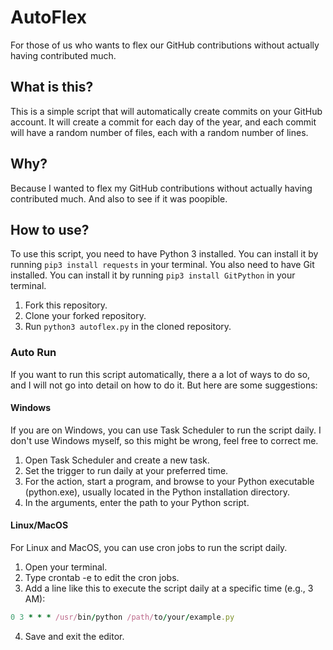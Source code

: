 # AutoFlex

For those of us who wants to flex our GitHub contributions without actually having contributed much.

## What is this?

This is a simple script that will automatically create commits on your GitHub account. It will create a commit for each day of the year, and each commit will have a random number of files, each with a random number of lines.

## Why?

Because I wanted to flex my GitHub contributions without actually having contributed much. And also to see if it was poopible.

## How to use?

To use this script, you need to have Python 3 installed. You can install it by running `pip3 install requests` in your terminal.
You also need to have Git installed. You can install it by running `pip3 install GitPython` in your terminal.

1. Fork this repository.
2. Clone your forked repository.
3. Run `python3 autoflex.py` in the cloned repository.

### Auto Run

If you want to run this script automatically, there a a lot of ways to do so, and I will not go into detail on how to do it. But here are some suggestions:

#### Windows

If you are on Windows, you can use Task Scheduler to run the script daily. I don't use Windows myself, so this might be wrong, feel free to correct me.

1. Open Task Scheduler and create a new task.
2. Set the trigger to run daily at your preferred time.
3. For the action, start a program, and browse to your Python executable (python.exe), usually located in the Python installation directory.
4. In the arguments, enter the path to your Python script.

#### Linux/MacOS

For Linux and MacOS, you can use cron jobs to run the script daily.

1. Open your terminal.
2. Type crontab -e to edit the cron jobs.
3. Add a line like this to execute the script daily at a specific time (e.g., 3 AM):

```ruby
0 3 * * * /usr/bin/python /path/to/your/example.py
```

4. Save and exit the editor.
